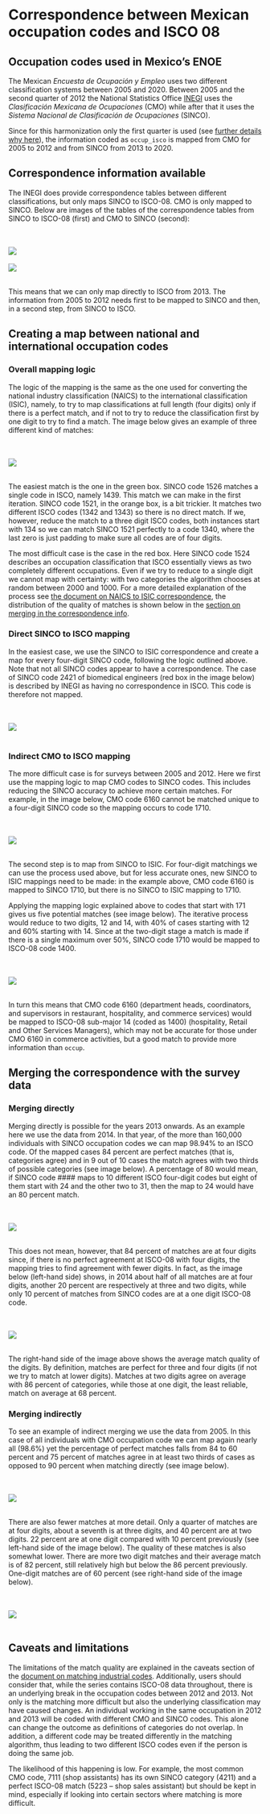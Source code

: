 # Correspondence between Mexican occupation codes and ISCO 08

## Occupation codes used in Mexico’s ENOE

The Mexican *Encuesta de Ocupación y Empleo* uses two different classification systems between 2005 and 2020. Between 2005 and the second quarter of 2012 the National Statistics Office [INEGI]( https://www.inegi.org.mx) uses the *Clasificación Mexicana de Ocupaciones* (CMO) while after that it uses the *Sistema Nacional de Clasificación de Ocupaciones* (SINCO).

Since for this harmonization only the first quarter is used (see [further details why here](www.link.com)), the information coded as `occup_isco` is mapped from CMO for 2005 to 2012 and from SINCO from 2013 to 2020.

## Correspondence information available

The INEGI does provide correspondence tables between different classifications, but only maps SINCO to ISCO-08. CMO is only mapped to SINCO. Below are images of the tables of the correspondence tables from SINCO to ISCO-08 (first) and CMO to SINCO (second):

<br></br>
![](/Support/Country%20Survey%20Details/MEX/ENOE/utilities/sinco_isco_start.PNG)
<br></br>
![](/Support/Country%20Survey%20Details/MEX/ENOE/utilities/sinco_cmo_start.PNG)
<br></br>
 
This means that we can only map directly to ISCO from 2013. The information from 2005 to 2012 needs first to be mapped to SINCO and then, in a second step, from SINCO to ISCO. 

## Creating a map between national and international occupation codes

### Overall mapping logic

The logic of the mapping is the same as the one used for converting the national industry classification (NAICS) to the international classification (ISIC), namely, to try to map classifications at full length (four digits) only if there is a perfect match, and if not to try to reduce the classification first by one digit to try to find a match. The image below gives an example of three different kind of matches:

<br></br>
![](/Support/Country%20Survey%20Details/MEX/ENOE/utilities/sinco_isco_overview_difficult.PNG)
<br></br>
 
The easiest match is the one in the green box. SINCO code 1526 matches a single code in ISCO, namely 1439. This match we can make in the first iteration. SINCO code 1521, in the orange box, is a bit trickier. It matches two different ISCO codes (1342 and 1343) so there is no direct match. If we, however, reduce the match to a three digit ISCO codes, both instances start with 134 so we can match SINCO 1521 perfectly to a code 1340, where the last zero is just padding to make sure all codes are of four digits.

The most difficult case is the case in the red box. Here SINCO code 1524 describes an occupation classification that ISCO essentially views as two completely different occupations. Even if we try to reduce to a single digit we cannot map with certainty: with two categories the algorithm chooses at random between 2000 and 1000. For a more detailed explanation of the process see [the document on NAICS to ISIC correspondence]( https://github.com/worldbank/gld/blob/develop-merge/Support/Country%20Survey%20Details/MEX/ENOE/Correspondence_NAICS_ISIC.md), the distribution of the quality of matches is shown below in the [section on merging in the correspondence info]( #merging-the-correspondence-with-the-survey-data).

### Direct SINCO to ISCO mapping

In the easiest case, we use the SINCO to ISIC correspondence and create a map for every four-digit SINCO code, following the logic outlined above. Note that not all SINCO codes appear to have a correspondence. The case of SINCO code 2421 of biomedical engineers (red box in the image below) is described by INEGI as having no correspondence in ISCO. This code is therefore not mapped.

<br></br>
![](/Support/Country%20Survey%20Details/MEX/ENOE/utilities/sinco_isco_ing_biomed.png)
<br></br>

### Indirect CMO to ISCO mapping

The more difficult case is for surveys between 2005 and 2012. Here we first use the mapping logic to map CMO codes to SINCO codes. This includes reducing the SINCO accuracy to achieve more certain matches. For example, in the image below, CMO code 6160 cannot be matched unique to a four-digit SINCO code so the mapping occurs to code 1710.

<br></br>
![](/Support/Country%20Survey%20Details/MEX/ENOE/utilities/cmo_sinco_171.png)
<br></br>

The second step is to map from SINCO to ISIC. For four-digit matchings we can use the process used above, but for less accurate ones, new SINCO to ISIC mappings need to be made: in the example above, CMO code 6160 is mapped to SINCO 1710, but there is no SINCO to ISIC mapping to 1710.

Applying the mapping logic explained above to codes that start with 171 gives us five potential matches (see image below). The iterative process would reduce to two digits, 12 and 14, with 40% of cases starting with 12 and 60% starting with 14. Since at the two-digit stage a match is made if there is a single maximum over 50%, SINCO code 1710 would be mapped to ISCO-08 code 1400.

<br></br>
![](/Support/Country%20Survey%20Details/MEX/ENOE/utilities/sinco_isco_171.png)
<br></br>

In turn this means that CMO code 6160 (department heads, coordinators, and supervisors in restaurant, hospitality, and commerce services) would be mapped to ISCO-08 sub-major 14 (coded as 1400) (hospitality, Retail and Other Services Managers), which may not be accurate for those under CMO 6160 in commerce activities, but a good match to provide more information than `occup`.

## Merging the correspondence with the survey data

### Merging directly

Merging directly is possible for the years 2013 onwards. As an example here we use the data from 2014. In that year, of the more than 160,000 individuals with SINCO occupation codes we can map 98.94% to an ISCO code. Of the mapped cases 84 percent are perfect matches (that is, categories agree) and in 9 out of 10 cases the match agrees with two thirds of possible categories (see image below). A percentage of 80 would mean, if SINCO code #### maps to 10 different ISCO four-digit codes but eight of them start with 24 and the other two to 31, then the map to 24 would have an 80 percent match.

<br></br>
![](/Support/Country%20Survey%20Details/MEX/ENOE/utilities/matching_outcome_sinco_isco.png)
<br></br>
 
This does not mean, however, that 84 percent of matches are at four digits since, if there is no perfect agreement at ISCO-08 with four digits, the mapping tries to find agreement with fewer digits. In fact, as the image below (left-hand side) shows, in 2014 about half of all matches are at four digits, another 20 percent are respectively at three and two digits, while only 10 percent of matches from SINCO codes are at a one digit ISCO-08 code.

<br></br>
![](/Support/Country%20Survey%20Details/MEX/ENOE/utilities/sinco_isco_digits_quality.png)
<br></br>

The right-hand side of the image above shows the average match quality of the digits. By definition, matches are perfect for three and four digits (if not we try to match at lower digits). Matches at two digits agree on average with 86 percent of categories, while those at one digit, the least reliable, match on average at 68 percent.

### Merging indirectly

To see an example of indirect merging we use the data from 2005. In this case of all individuals with CMO occupation code we can map again nearly all (98.6%) yet the percentage of perfect matches falls from 84 to 60 percent and 75 percent of matches agree in at least two thirds of cases as opposed to 90 percent when matching directly (see image below).

<br></br>
![](/Support/Country%20Survey%20Details/MEX/ENOE/utilities/matching_outcome_cmo_isco.png)
<br></br>

There are also fewer matches at more detail. Only a quarter of matches are at four digits, about a seventh is at three digits, and 40 percent are at two digits. 22 percent are at one digit compared with 10 percent previously (see left-hand side of the image below). The quality of these matches is also somewhat lower. There are more two digit matches and their average match is of 82 percent, still relatively high but below the 86 percent previously. One-digit matches are of 60 percent (see right-hand side of the image below).

<br></br>
![](/Support/Country%20Survey%20Details/MEX/ENOE/utilities/cmo_isco_digits_quality.png)
<br></br>

## Caveats and limitations

The limitations of the match quality are explained in the caveats section of the [document on matching industrial codes]( https://github.com/worldbank/gld/blob/develop-merge/Support/Country%20Survey%20Details/MEX/ENOE/Correspondence_NAICS_ISIC.md). Additionally, users should consider that, while the series contains ISCO-08 data throughout, there is an underlying break in the occupation codes between 2012 and 2013. Not only is the matching more difficult but also the underlying classification may have caused changes. An individual working in the same occupation in 2012 and 2013 will be coded with different CMO and SINCO codes. This alone can change the outcome as definitions of categories do not overlap. In addition, a different code may be treated differently in the matching algorithm, thus leading to two different ISCO codes even if the person is doing the same job.

The likelihood of this happening is low. For example, the most common CMO code, 7111 (shop assistants) has its own SINCO category (4211) and a perfect ISCO-08 match (5223 – shop sales assistant) but should be kept in mind, especially if looking into certain sectors where matching is more difficult.